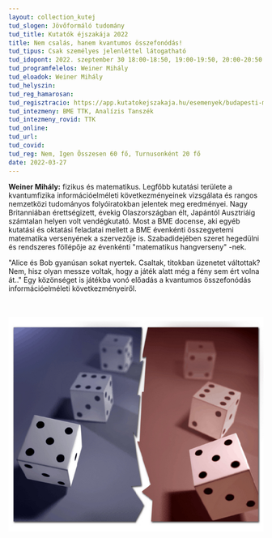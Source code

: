 ```yaml
---
layout: collection_kutej
tud_slogen: Jövőformáló tudomány
tud_title: Kutatók éjszakája 2022
title: Nem csalás, hanem kvantumos összefonódás!
tud_tipus: Csak személyes jelenléttel látogatható
tud_idopont: 2022. szeptember 30 18:00-18:50, 19:00-19:50, 20:00-20:50
tud_programfelelos: Weiner Mihály
tud_eloadok: Weiner Mihály
tud_helyszin:
tud_reg_hamarosan:
tud_regisztracio: https://app.kutatokejszakaja.hu/esemenyek/budapesti-muszaki-es-gazdasagtudomanyi-egyetem/nem-csalas-hanem-kvantumos-osszefonodas
tud_intezmeny: BME TTK, Analízis Tanszék
tud_intezmeny_rovid: TTK
tud_online:
tud_url:
tud_covid:
tud_reg: Nem, Igen Összesen 60 fő, Turnusonként 20 fő
date: 2022-03-27
---
```



<b>Weiner Mihály:</b> fizikus és matematikus. Legfőbb kutatási területe a kvantumfizika információelméleti következményeinek vizsgálata és rangos nemzetközi tudományos folyóiratokban jelentek meg eredményei. Nagy Britanniában érettségizett, évekig Olaszországban élt, Japántól Ausztriáig számtalan helyen volt vendégkutató. Most a BME docense, aki egyéb kutatási és oktatási feladatai mellett a BME évenkénti összegyetemi matematika versenyének a szervezője is. Szabadidejében szeret hegedülni és rendszeres föllépője az évenkénti "matematikus hangverseny" -nek.   


"Alice és Bob gyanúsan sokat nyertek. Csaltak, titokban üzenetet váltottak? Nem, hisz olyan messze voltak, hogy a játék alatt még a fény sem ért volna át.." Egy közönséget is játékba vonó előadás a kvantumos összefonódás információelméleti következményeiről.

<br><br>
<img src="images/nem-csalas-hanem-kvantumos-osszefonodas.jpg" max-width="500" class="center"> 